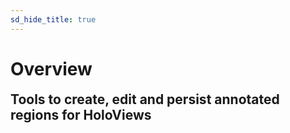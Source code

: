 ```yaml
---
sd_hide_title: true
---
```


# Overview

<h2 style="margin-top: 0.3em;">Tools to create, edit and persist annotated regions for HoloViews</h2>
